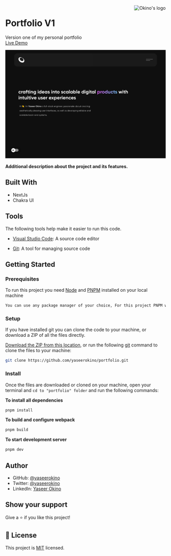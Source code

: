 <a href="https://okino.dev/">
    <img src="https://www.okino.dev/images/svg/okino-logo-gradient.svg" alt="Okino's logo" title="Okino" align="right" height="60" />
</a>

# Portfolio V1

Version one of my personal portfolio
<br/>
[Live Demo](https://okino.dev)

![](screenshot.png)

**Additional description about the project and its features.**

## Built With

- NextJs
- Chakra UI

## Tools

The following tools help make it easier to run this code.

- [Visual Studio Code](https://code.visualstudio.com/): A source code editor

- [Git](https://git-scm.com/downloads): A tool for managing source code

## Getting Started

### **Prerequisites**

To run this project you need [Node](https://nodejs.org/en/) and [PNPM](https://docs.npmjs.com/about-npm-versions) installed on your local machine

```bash
You can use any package manager of your choice, For this project PNPM was used
```

### **Setup**

If you have installed git you can clone the code to your machine, or download a ZIP of all the files directly.

[Download the ZIP from this location](https://github.com/yaseerokino/portfolio/archive/refs/heads/main.zip), or run the following [git](https://git-scm.com/downloads) command to clone the files to your machine:

```bash
git clone https://github.com/yaseerokino/portfolio.git
```

### **Install**

Once the files are downloaded or cloned on your machine, open your terminal and `cd to "portfolio" folder` and run the following commands:

**To install all dependencies**

```bash
pnpm install
```

**To build and configure webpack**

```bash
pnpm build
```

**To start development server**

```bash
pnpm dev
```

## Author

- GitHub: [@yaseerokino](https://github.com/yaseerokino)
- Twitter: [@yaseerokino](https://twitter.com/yaseerokino)
- LinkedIn: [Yaseer Okino](https://linkedin.com/in/yaseerokino)

## Show your support

Give a ⭐️ if you like this project!

## 📝 License

This project is [MIT](./LICENSE) licensed.
